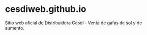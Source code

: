 # cesdiweb.github.io
Sitio web oficial de Distribuidora Cesdi - Venta de gafas de sol y de aumento.
